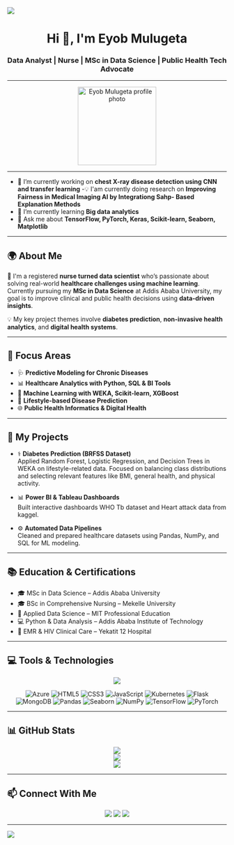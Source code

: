 <!-- Horizontal divider -->
<img src="https://user-images.githubusercontent.com/73097560/115834477-dbab4500-a447-11eb-908a-139a6edaec5c.gif" />

<h1 align="center">Hi 👋, I'm Eyob Mulugeta</h1>
<h3 align="center">Data Analyst | Nurse | MSc in Data Science | Public Health Tech Advocate</h3>

---

<p align="center">
  <img src="https://media.licdn.com/dms/image/D4E03AQHWD4jx6qwlRw/profile-displayphoto-shrink_400_400/0/1732742854901?e=1751500800&v=beta&t=n-t8TPq71acp_7TVwjpp1fG49DGDM86Gr1zVRyS6hww" width="180" height="180" alt="Eyob Mulugeta profile photo"/>
</p>

---

<!--Intro start-->
- 🔭 I’m currently working on **chest X-ray disease detection using CNN and transfer learning**
-💡 I'am currently doing research on **Improving Fairness in Medical Imaging AI by Integrationg Sahp- Based Explanation Methods**
- 🌱 I’m currently learning **Big data analytics**
- 💬 Ask me about **TensorFlow, PyTorch, Keras, Scikit-learn, Seaborn, Matplotlib**

---

## 🌍 About Me

🔬 I'm a registered **nurse turned data scientist** who’s passionate about solving real-world **healthcare challenges using machine learning**. Currently pursuing my **MSc in Data Science** at Addis Ababa University, my goal is to improve clinical and public health decisions using **data-driven insights**.

💡 My key project themes involve **diabetes prediction**, **non-invasive health analytics**, and **digital health systems**.

---

## 🎯 Focus Areas

- 🩺 **Predictive Modeling for Chronic Diseases**  
- 📊 **Healthcare Analytics with Python, SQL & BI Tools**  
- 🤖 **Machine Learning with WEKA, Scikit-learn, XGBoost**  
- 🧬 **Lifestyle-based Disease Prediction**  
- 🌐 **Public Health Informatics & Digital Health**

---

## 🧠 My Projects

- ⚕️ **Diabetes Prediction (BRFSS Dataset)**  
  Applied Random Forest, Logistic Regression, and Decision Trees in WEKA on lifestyle-related data. Focused on balancing class distributions and selecting relevant features like BMI, general health, and physical activity.

- 📊 **Power BI & Tableau Dashboards**  
  Built interactive dashboards WHO Tb dataset and Heart attack data from kaggel.

- ⚙️ **Automated Data Pipelines**  
  Cleaned and prepared healthcare datasets using Pandas, NumPy, and SQL for ML modeling.

---

## 📚 Education & Certifications

- 🎓 MSc in Data Science – Addis Ababa University  
- 🎓 BSc in Comprehensive Nursing – Mekelle University  
- 📜 Applied Data Science – MIT Professional Education  
- 💻 Python & Data Analysis – Addis Ababa Institute of Technology  
- 🏥 EMR & HIV Clinical Care – Yekatit 12 Hospital

---

## 💻 Tools & Technologies

<p align="center">
  <img src="https://skillicons.dev/icons?i=py,sql,tableau,powerbi,jupyter,git,aws,linux,mysql,postgres,r,sklearn,weka,docker&perline=9" />
</p>

<p align="center">
  <img src="https://img.icons8.com/color/48/000000/azure-1.png" title="Azure"/>
  <img src="https://img.icons8.com/color/48/000000/html-5--v1.png" title="HTML5"/>
  <img src="https://img.icons8.com/color/48/000000/css3.png" title="CSS3"/>
  <img src="https://img.icons8.com/color/48/000000/javascript--v1.png" title="JavaScript"/>
  <img src="https://img.icons8.com/color/48/000000/kubernetes.png" title="Kubernetes"/>
  <img src="https://img.icons8.com/color/48/000000/flask.png" title="Flask"/>
  <img src="https://img.icons8.com/color/48/000000/mongodb.png" title="MongoDB"/>
  <img src="https://img.icons8.com/color/48/000000/pandas.png" title="Pandas"/>
  <img src="https://img.icons8.com/color/48/000000/seaborn.png" title="Seaborn"/>
  <img src="https://img.icons8.com/color/48/000000/numpy.png" title="NumPy"/>
  <img src="https://img.icons8.com/color/48/000000/tensorflow.png" title="TensorFlow"/>
  <img src="https://img.icons8.com/color/48/000000/pytorch.png" title="PyTorch"/>
</p>

---

## 📊 GitHub Stats

<p align="center">
  <img src="https://github-readme-stats.vercel.app/api?username=Jobmrtall&theme=dark&show_icons=true" />
  <br>
  <img src="https://github-readme-streak-stats.herokuapp.com/?user=Jobmrtall&theme=dark" />
  <br>
  <img src="https://github-readme-stats.vercel.app/api/top-langs/?username=Jobmrtall&theme=dark&layout=compact&langs_count=8" />
</p>

---

## 📫 Connect With Me

<p align="center">
  <a href="https://www.linkedin.com/in/eyob-mulugeta/"><img src="https://img.shields.io/badge/LinkedIn-blue?style=for-the-badge&logo=linkedin" /></a>
  <a href="mailto:jobkelly0@gmail.com"><img src="https://img.shields.io/badge/Gmail-red?style=for-the-badge&logo=gmail" /></a>
  <a href="https://www.kaggle.com/eyobmulugeta"><img src="https://img.shields.io/badge/Kaggle-blue?style=for-the-badge&logo=kaggle" /></a>
</p>

---

<!-- Horizontal divider -->
<img src="https://user-images.githubusercontent.com/73097560/115834477-dbab4500-a447-11eb-908a-139a6edaec5c.gif" />
